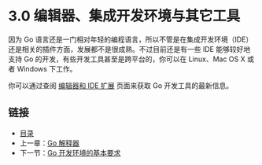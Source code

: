 # 3.0 编辑器、集成开发环境与其它工具

因为 Go 语言还是一门相对年轻的编程语言，所以不管是在集成开发环境（IDE）还是相关的插件方面，发展都不是很成熟。不过目前还是有一些 IDE 能够较好地支持 Go 的开发，有些开发工具甚至是跨平台的，你可以在 Linux、Mac OS X 或者 Windows 下工作。

你可以通过查阅 [编辑器和 IDE 扩展](http://go-lang.cat-v.org/text-editors/) 页面来获取 Go 开发工具的最新信息。

## 链接

- [目录](directory.html)
- 上一章：[Go 解释器](02.8.html)
- 下一节：[Go 开发环境的基本要求](03.1.html)
